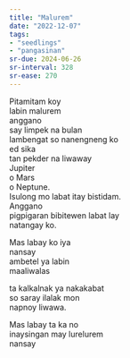 ```yaml
---
title: "Malurem"
date: "2022-12-07"
tags:
- "seedlings"
- "pangasinan"
sr-due: 2024-06-26
sr-interval: 328
sr-ease: 270
---
```


Pitamitam koy  
labin malurem  
anggano  
say limpek na bulan  
lambengat so nanengneng ko  
ed sika  
tan pekder na liwaway  
Jupiter  
o Mars  
o Neptune.  
Isulong mo labat
itay bistidam.  
Anggano  
pigpigaran bibitewen labat lay  
natangay ko.  

Mas labay ko iya  
nansay  
ambetel ya labin  
maaliwalas  

ta kalkalnak ya nakakabat  
so saray ilalak mon  
napnoy liwawa.  

Mas labay ta ka no  
inaysingan may lurelurem  
nansay  